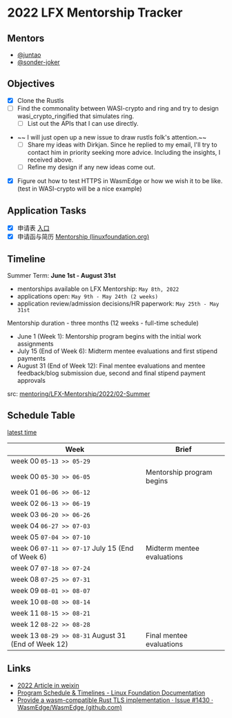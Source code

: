 # 2022 LFX Mentorship Tracker

## Mentors

- [@juntao](https://github.com/juntao)
- [@sonder-joker](https://github.com/sonder-joker)

## Objectives

- [x] Clone the Rustls
- [ ] Find the commonality between WASI-crypto and ring and try to design wasi_crypto_ringified that simulates ring.
  - [ ] List out the APIs that I can use directly.
- ~~ I will just open up a new issue to draw rustls folk's attention.~~
  - [ ] Share my ideas with Dirkjan. Since he replied to my email, I'll try to contact him in priority seeking more advice. Including the insights, I received above.
  - [ ] Refine my design if any new ideas come out.
- [x] Figure out how to test HTTPS in WasmEdge or how we wish it to be like. (test in WASI-crypto will be a nice example)

## Application Tasks

- [x] 申请表 [入口](https://mentorship.lfx.linuxfoundation.org/project/fca1338f-5be0-41e6-a499-b44e2e722096)
- [x] 申请函与简历 [Mentorship (linuxfoundation.org)](https://mentorship.lfx.linuxfoundation.org/#my-tasks)

## Timeline

Summer Term: **June 1st - August 31st**

- mentorships available on LFX Mentorship: `May 8th, 2022`
- applications open: `May 9th - May 24th (2 weeks)`
- application review/admission decisions/HR paperwork: `May 25th - May 31st`

Mentorship duration - three months (12 weeks - full-time schedule)

- June 1 (Week 1): Mentorship program begins with the initial work assignments
- July 15 (End of Week 6): Midterm mentee evaluations and first stipend payments
- August 31 (End of Week 12): Final mentee evaluations and mentee feedback/blog submission due, second and final stipend payment approvals

src: [mentoring/LFX-Mentorship/2022/02-Summer](https://github.com/cncf/mentoring/tree/main/lfx-mentorship/2022/02-Summer#timeline)

## Schedule Table

[latest time](https://github.com/cncf/mentoring/discussions/632#discussioncomment-2782420)

| Week                                                | Brief                      |
| --------------------------------------------------- | -------------------------- |
| week 00 `05-13 >> 05-29`                            |                            |
| week 00 `05-30 >> 06-05`                            | Mentorship program begins  |
| week 01 `06-06 >> 06-12`                            |                            |
| week 02 `06-13 >> 06-19`                            |                            |
| week 03 `06-20 >> 06-26`                            |                            |
| week 04 `06-27 >> 07-03`                            |                            |
| week 05 `07-04 >> 07-10`                            |                            |
| week 06 `07-11 >> 07-17` July 15 (End of Week 6)    | Midterm mentee evaluations |
| week 07 `07-18 >> 07-24`                            |                            |
| week 08 `07-25 >> 07-31`                            |                            |
| week 09 `08-01 >> 08-07`                            |                            |
| week 10 `08-08 >> 08-14`                            |                            |
| week 11 `08-15 >> 08-21`                            |                            |
| week 12 `08-22 >> 08-28`                            |                            |
| week 13 `08-29 >> 08-31` August 31 (End of Week 12) | Final mentee evaluations   |

## Links

- [2022 Article in weixin](https://mp.weixin.qq.com/s/HT_J7CMeNndOXo9RH5_5ow)
- [Program Schedule & Timelines - Linux Foundation Documentation](https://docs.linuxfoundation.org/lfx/mentorship/mentorship-program-timelines)
- [Provide a wasm-compatible Rust TLS implementation · Issue #1430 · WasmEdge/WasmEdge (github.com)](https://github.com/WasmEdge/WasmEdge/issues/1430)

